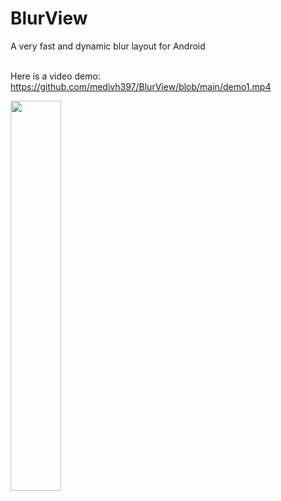 # BlurView

A very fast and dynamic blur layout for Android<br/><br/>

Here is a video demo:
https://github.com/medivh397/BlurView/blob/main/demo1.mp4

<img src="https://github.com/medivh397/BlurView/blob/main/demo.gif" height="40%" width="40%" />


